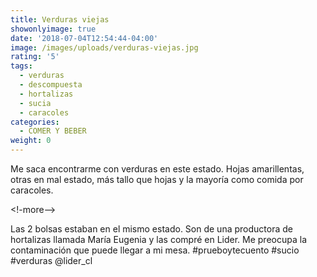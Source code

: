 ```yaml
---
title: Verduras viejas
showonlyimage: true
date: '2018-07-04T12:54:44-04:00'
image: /images/uploads/verduras-viejas.jpg
rating: '5'
tags:
  - verduras
  - descompuesta
  - hortalizas
  - sucia
  - caracoles
categories:
  - COMER Y BEBER
weight: 0
---
```

Me saca encontrarme con verduras en este estado. Hojas amarillentas, otras en mal estado, más tallo que hojas y la mayoría como comida por caracoles.

 <!-more-->

Las 2 bolsas estaban en el mismo estado. Son de una productora de hortalizas llamada María Eugenia y las compré en Lider. Me preocupa la contaminación que puede llegar a mi mesa. #prueboytecuento #sucio #verduras @lider_cl
